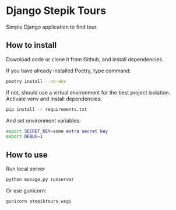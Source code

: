 # Django Stepik Tours

Simple Django application to find tour.

## How to install

Download code or clone it from Github, and install dependencies.

If you have already installed Poetry, type command:

```bash
poetry install --no-dev
```

If not, should use a virtual environment for the best project isolation. Activate venv and install dependencies:

```bash
pip install -r requirements.txt
```

And set environment variables:

```bash
export SECRET_KEY=some extra secret key
export DEBUG=1
```

## How to use

Run local server

```bash
python manage.py runserver
```

Or use gunicorn:

```bash
gunicorn stepiktours.wsgi
```
